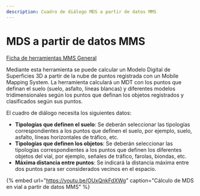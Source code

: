 ```yaml
---
description: Cuadro de diálogo MDS a partir de datos MMS
---
```


# MDS a partir de datos MMS

[Ficha de herramientas MMS General](./)

Mediante esta herramienta se puede calcular un Modelo Digital de Superficies 3D a partir de la nube de puntos registrada con un Mobile Mapping System. La herramienta calculará un MDT con los puntos que definan el suelo \(suelo, asfalto, líneas blancas\) y diferentes modelos tridimensionales según los puntos que definan los objetos registrados y clasificados según sus puntos.

El cuadro de diálogo necesita los siguientes datos:

* **Tipologías que definen el suelo**: Se deberán seleccionar las tipologías correspondientes a los puntos que definen el suelo, por ejemplo, suelo, asfalto, líneas horizontales de tráfico, etc.
* **Tipologías que definen los objetos**: Se deberán seleccionar las tipologías correspondientes a los puntos que definen los diferentes objetos del vial, por ejemplo, señales de tráfico, farolas, biondas, etc.
* **Máxima distancia entre puntos**: Se indicará la distancia máxima entre dos puntos para ser considerados vecinos en el espacio.

{% embed url="https://youtu.be/OUxQnkFdXWg" caption="Cálculo de MDS en vial a partir de datos MMS" %}



